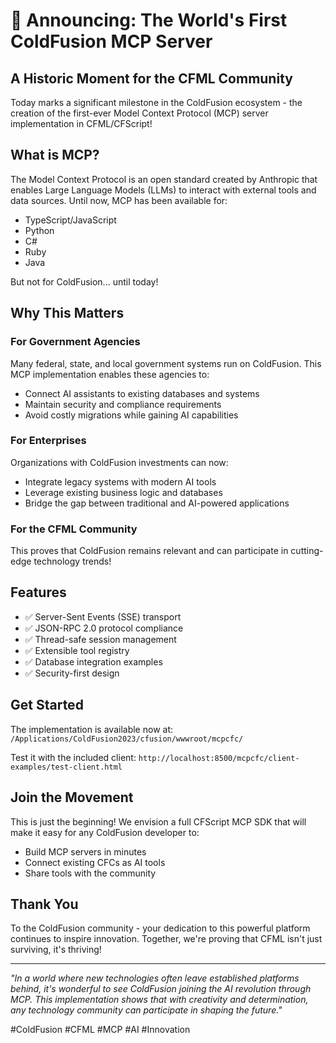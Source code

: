 # 🎉 Announcing: The World's First ColdFusion MCP Server

## A Historic Moment for the CFML Community

Today marks a significant milestone in the ColdFusion ecosystem - the creation of the first-ever Model Context Protocol (MCP) server implementation in CFML/CFScript!

## What is MCP?

The Model Context Protocol is an open standard created by Anthropic that enables Large Language Models (LLMs) to interact with external tools and data sources. Until now, MCP has been available for:
- TypeScript/JavaScript
- Python
- C#
- Ruby
- Java

But not for ColdFusion... until today!

## Why This Matters

### For Government Agencies
Many federal, state, and local government systems run on ColdFusion. This MCP implementation enables these agencies to:
- Connect AI assistants to existing databases and systems
- Maintain security and compliance requirements
- Avoid costly migrations while gaining AI capabilities

### For Enterprises
Organizations with ColdFusion investments can now:
- Integrate legacy systems with modern AI tools
- Leverage existing business logic and databases
- Bridge the gap between traditional and AI-powered applications

### For the CFML Community
This proves that ColdFusion remains relevant and can participate in cutting-edge technology trends!

## Features

- ✅ Server-Sent Events (SSE) transport
- ✅ JSON-RPC 2.0 protocol compliance
- ✅ Thread-safe session management
- ✅ Extensible tool registry
- ✅ Database integration examples
- ✅ Security-first design

## Get Started

The implementation is available now at:
`/Applications/ColdFusion2023/cfusion/wwwroot/mcpcfc/`

Test it with the included client:
`http://localhost:8500/mcpcfc/client-examples/test-client.html`

## Join the Movement

This is just the beginning! We envision a full CFScript MCP SDK that will make it easy for any ColdFusion developer to:
- Build MCP servers in minutes
- Connect existing CFCs as AI tools
- Share tools with the community

## Thank You

To the ColdFusion community - your dedication to this powerful platform continues to inspire innovation. Together, we're proving that CFML isn't just surviving, it's thriving!

---

*"In a world where new technologies often leave established platforms behind, it's wonderful to see ColdFusion joining the AI revolution through MCP. This implementation shows that with creativity and determination, any technology community can participate in shaping the future."*

#ColdFusion #CFML #MCP #AI #Innovation